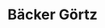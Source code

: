 ---
title: "Bäcker Görtz"
url: /landau-in-der-pfalz/baecker-goertz-dammuehlstrasse/
shop: Bäckerei
---